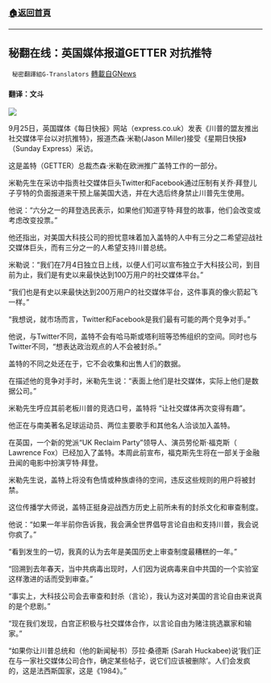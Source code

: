 ###  [:house:返回首頁](https://github.com/ourhimalayas/txt)
---


## 秘翻在线：英国媒体报道GETTER 对抗推特
` 秘密翻譯組G-Translators` [轉載自GNews](https://gnews.org/zh-hans/1560486/)

#### 翻译：文斗

![](https://assets.gnews.org/wp-content/uploads/2021/09/sa5f6546tr4h561sd6a51f651gtr56ge5w6e.png)

9月25日，英国媒体《每日快报》网站（express.co.uk）发表《川普的盟友推出社交媒体平台以对抗推特》，报道杰森·米勒(Jason Miller)接受《星期日快报》（Sunday Express）采访。

这是盖特（GETTER）总裁杰森·米勒在欧洲推广盖特工作的一部分。

米勒先生在采访中指责社交媒体巨头Twitter和Facebook通过压制有关乔·拜登儿子亨特的负面报道来干预上届美国大选，并在大选后终身禁止川普先生使用。

他说：“六分之一的拜登选民表示，如果他们知道亨特·拜登的故事，他们会改变或考虑改变投票。”

他还指出，对美国大科技公司的担忧意味着加入盖特的人中有三分之二希望迎战社交媒体巨头，而有三分之一的人希望支持川普总统。

米勒说：“我们在7月4日独立日上线，以便人们可以宣布独立于大科技公司，到目前为止，我们是有史以来最快达到100万用户的社交媒体平台。”

“我们也是有史以来最快达到200万用户的社交媒体平台，这件事真的像火箭起飞一样。”

“我想说，就市场而言，Twitter和Facebook是我们最有可能的两个竞争对手。”

他说，与Twitter不同，盖特不会有哈马斯或塔利班等恐怖组织的空间。同时也与Twitter不同，“想表达政治观点的人不会被封杀。”

盖特的不同之处还在于，它不会收集和出售人们的数据。

在描述他的竞争对手时，米勒先生说：“表面上他们是社交媒体，实际上他们是数据公司。”

米勒先生呼应其前老板川普的竞选口号，盖特将 “让社交媒体再次变得有趣”。

他正在与南美著名足球运动员、两位主要歌手和其他名人洽谈加入盖特。

在英国，一个新的党派“UK Reclaim Party”领导人、演员劳伦斯·福克斯（ Lawrence Fox）已经加入了盖特。本周此前宣布，福克斯先生将在一部关于金融丑闻的电影中扮演亨特·拜登。

米勒先生说，盖特上将没有色情或种族虐待的空间，违反这些规则的用户将被封禁。

这位传播学大师说，盖特正挺身迎战西方历史上前所未有的封杀文化和审查制度。

他说：“如果一年半前你告诉我，我会满全世界倡导言论自由和支持川普，我会说你疯了。”

“看到发生的一切，我真的认为去年是美国历史上审查制度最糟糕的一年。”

“回溯到去年春天，当中共病毒出现时，人们因为说病毒来自中共国的一个实验室这样激进的话而受到审查。”

“事实上，大科技公司会去审查和封杀（言论），我认为这对美国的言论自由来说真的是个悲剧。”

“现在我们发现，白宫正积极与社交媒体合作，以言论自由为赌注挑选赢家和输家。”

“如果你让川普总统和（他的新闻秘书）莎拉·桑德斯 (Sarah Huckabee)说‘我们正在与一家社交媒体公司合作，确定某些帖子，说它们应该被删除’。人们会发疯的，这是法西斯国家，这是《1984》。”
